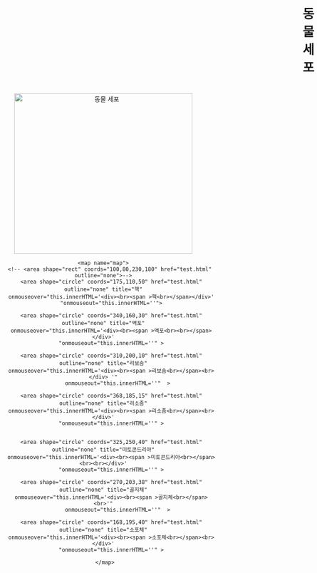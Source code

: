 <!DOCTYPE html>
<html lang="enWW">
<head>
    <meta charset="UTF-8">
    <meta name="viewport" content="width=device-width, initial-scale=1.0">
    <meta http-equiv="X-UA-Compatible" content="ie=edge">
    <title>Document</title>
    <script>
        function writeText(txt) {
          document.getElementById("desc").innerHTML = txt;
        }
        </script>
    
</head>
<body>
    <style>
        div{border: 5px double red; height: 80px; width: 130px; margin-top: 30px;}
        span{font-size: 19px;}
    </style>
    

<h1 style="margin-top: 30px; margin-left: 700px;">동물 세포</h1>
        <center style="margin-top: 40px;">
    <img src="C:\Users\user\Desktop\과학 프로젝트\그림1 - 복사본.png" alt="동물 세포" width="400" height="360" usemap="#map">
    
    <map name="map">
        <!-- <area shape="rect" coords="100,80,230,180" href="test.html"  outline="none">-->
         <area shape="circle" coords="175,110,50" href="test.html"  outline="none" title="핵"
         onmouseover="this.innerHTML='<div><br><span >핵<br></span></div>'
         "onmouseout="this.innerHTML=''">
 
         <area shape="circle" coords="340,160,30" href="test.html"  outline="none" title="액포"
         onmouseover="this.innerHTML='<div><br><span >액포<br><br></span></div>'
         "onmouseout="this.innerHTML=''" >
 
         <area shape="circle" coords="310,200,10" href="test.html"  outline="none" title="리보솜"
         onmouseover="this.innerHTML='<div><br><span >리보솜<br></span><br></div> '"
             onmouseout="this.innerHTML=''"  >
 
         <area shape="circle" coords="368,185,15" href="test.html"  outline="none" title="리소좀"
         onmouseover="this.innerHTML='<div><br><span >리소좀<br></span><br></div>'
         "onmouseout="this.innerHTML=''" >
         
 
         <area shape="circle" coords="325,250,40" href="test.html"  outline="none" title="미토콘드리아"
         onmouseover="this.innerHTML='<div><br><span >미토콘드리아<br></span><br><br></div>'
         "onmouseout="this.innerHTML=''" >
 
         <area shape="circle" coords="270,203,38" href="test.html"  outline="none" title="골지체"
         onmouseover="this.innerHTML='<div><br><span >골지체<br></span><br>'"
             onmouseout="this.innerHTML=''"  >
 
         <area shape="circle" coords="168,195,40" href="test.html"  outline="none" title="소포체"
         onmouseover="this.innerHTML='<div><br><span >소포체<br></span><br></div>'
         "onmouseout="this.innerHTML=''" >
 
     </map>
</center>
</html>
